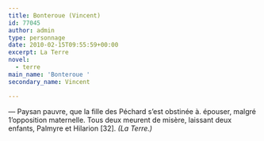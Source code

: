 ```yaml
---
title: Bonteroue (Vincent)
id: 77045
author: admin
type: personnage
date: 2010-02-15T09:55:59+00:00
excerpt: La Terre
novel:
  - terre
main_name: 'Bonteroue '
secondary_name: Vincent

---
```

— Paysan pauvre, que la fille des Péchard s&rsquo;est obstinée à. épouser, malgré 1&rsquo;opposition maternelle. Tous deux meurent de misère, laissant deux enfants, Palmyre et Hilarion [32]. _(La Terre.)_